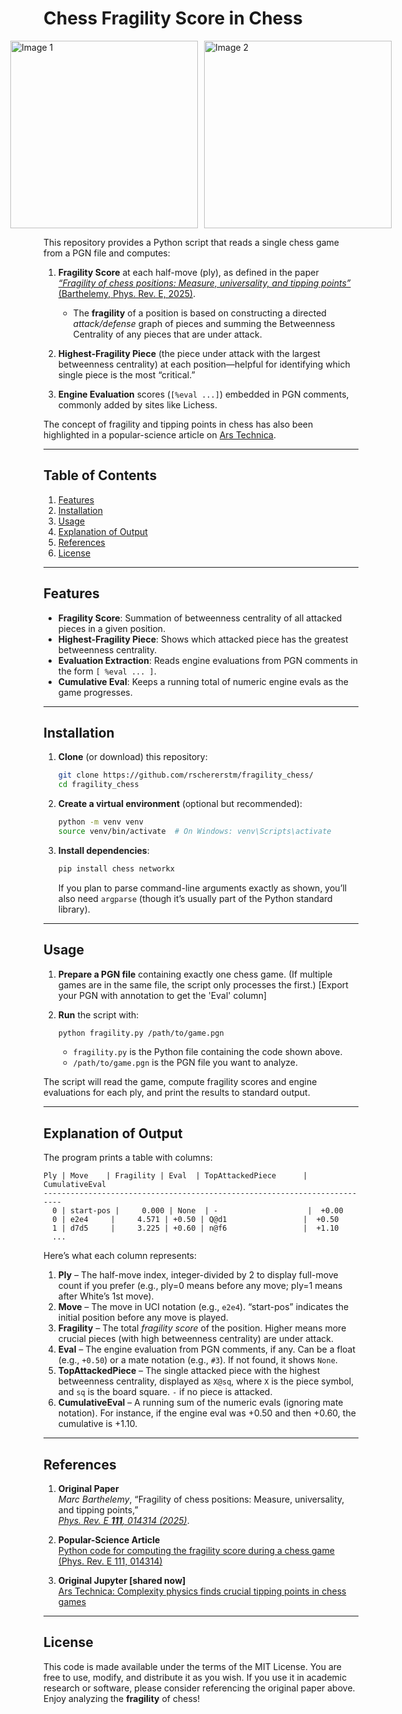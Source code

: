 # Chess Fragility Score in Chess

<div style="display: flex; justify-content: center; align-items: center; gap: 10px;">
  <img src="https://github.com/user-attachments/assets/2c2dcf4b-3e22-41ca-980f-e317e5957dca" alt="Image 1" width="300" height="300">
  <img src="https://github.com/user-attachments/assets/bfbb6630-d76b-453a-a93d-bef78f783395" alt="Image 2" width="300" height="300">
</div>


This repository provides a Python script that reads a single chess game from a PGN file and computes:

1. **Fragility Score** at each half-move (ply), as defined in the paper  
   [*“Fragility of chess positions: Measure, universality, and tipping points”* (Barthelemy, Phys. Rev. E, 2025)](https://journals.aps.org/pre/pdf/10.1103/PhysRevE.111.014314).  
   - The **fragility** of a position is based on constructing a directed *attack/defense* graph of pieces and summing the Betweenness Centrality of any pieces that are under attack.

2. **Highest-Fragility Piece** (the piece under attack with the largest betweenness centrality) at each position—helpful for identifying which single piece is the most “critical.”

3. **Engine Evaluation** scores (`[%eval ...]`) embedded in PGN comments, commonly added by sites like Lichess.

The concept of fragility and tipping points in chess has also been highlighted in a popular-science article on [Ars Technica](https://arstechnica.com/science/2025/01/complexity-physics-finds-crucial-tipping-points-in-chess-games/#:~:text=He%20also%20calculated%20so%2Dcalled,over%20the%20last%20200%20years.).

---

## Table of Contents

1. [Features](#features)  
2. [Installation](#installation)  
3. [Usage](#usage)  
4. [Explanation of Output](#explanation-of-output)  
5. [References](#references)  
6. [License](#license)

---

## Features

- **Fragility Score**: Summation of betweenness centrality of all attacked pieces in a given position.  
- **Highest-Fragility Piece**: Shows which attacked piece has the greatest betweenness centrality.  
- **Evaluation Extraction**: Reads engine evaluations from PGN comments in the form `[ %eval ... ]`.  
- **Cumulative Eval**: Keeps a running total of numeric engine evals as the game progresses.  

---

## Installation

1. **Clone** (or download) this repository:

   ```bash
   git clone https://github.com/rschererstm/fragility_chess/
   cd fragility_chess
   ```

2. **Create a virtual environment** (optional but recommended):

   ```bash
   python -m venv venv
   source venv/bin/activate  # On Windows: venv\Scripts\activate
   ```

3. **Install dependencies**:

   ```bash
   pip install chess networkx
   ```

   If you plan to parse command-line arguments exactly as shown, you’ll also need `argparse` (though it’s usually part of the Python standard library).

---

## Usage

1. **Prepare a PGN file** containing exactly one chess game. (If multiple games are in the same file, the script only processes the first.) [Export your PGN with annotation to get the 'Eval' column]
2. **Run** the script with:

   ```bash
   python fragility.py /path/to/game.pgn
   ```

   - `fragility.py` is the Python file containing the code shown above.  
   - `/path/to/game.pgn` is the PGN file you want to analyze.

The script will read the game, compute fragility scores and engine evaluations for each ply, and print the results to standard output.

---

## Explanation of Output

The program prints a table with columns:

```
Ply | Move    | Fragility | Eval  | TopAttackedPiece      | CumulativeEval
--------------------------------------------------------------------------
  0 | start-pos |     0.000 | None  | -                    |  +0.00
  0 | e2e4     |     4.571 | +0.50 | Q@d1                 |  +0.50
  1 | d7d5     |     3.225 | +0.60 | n@f6                 |  +1.10
  ...
```

Here’s what each column represents:

1. **Ply** – The half-move index, integer-divided by 2 to display full-move count if you prefer (e.g., ply=0 means before any move; ply=1 means after White’s 1st move).  
2. **Move** – The move in UCI notation (e.g., `e2e4`). “start-pos” indicates the initial position before any move is played.  
3. **Fragility** – The total *fragility score* of the position. Higher means more crucial pieces (with high betweenness centrality) are under attack.  
4. **Eval** – The engine evaluation from PGN comments, if any. Can be a float (e.g., `+0.50`) or a mate notation (e.g., `#3`). If not found, it shows `None`.  
5. **TopAttackedPiece** – The single attacked piece with the highest betweenness centrality, displayed as `X@sq`, where `X` is the piece symbol, and `sq` is the board square. `-` if no piece is attacked.  
6. **CumulativeEval** – A running sum of the numeric evals (ignoring mate notation). For instance, if the engine eval was +0.50 and then +0.60, the cumulative is +1.10.  

---

## References

1. **Original Paper**  
   *Marc Barthelemy*, “Fragility of chess positions: Measure, universality, and tipping points,”  
   [*Phys. Rev. E **111**, 014314 (2025)*](https://journals.aps.org/pre/pdf/10.1103/PhysRevE.111.014314).

2. **Popular-Science Article**  
   [Python code for computing the fragility score during a chess game (Phys. Rev. E 111, 014314)](https://arstechnica.com/science/2025/01/complexity-physics-finds-crucial-tipping-points-in-chess-games/#:~:text=He%20also%20calculated%20so%2Dcalled,over%20the%20last%20200%20years.)

3. **Original Jupyter [shared now]**  
   [Ars Technica: Complexity physics finds crucial tipping points in chess games](https://zenodo.org/records/14742727)


---

## License

This code is made available under the terms of the MIT License. You are free to use, modify, and distribute it as you wish. If you use it in academic research or software, please consider referencing the original paper above. Enjoy analyzing the **fragility** of chess!
